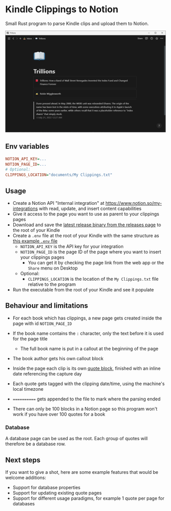# Kindle Clippings to Notion

Small Rust program to parse Kindle clips and upload them to Notion.

![Clip example](docs/images/clip.png)

## Env variables

```ini
NOTION_API_KEY=...
NOTION_PAGE_ID=...
# Optional:
CLIPPINGS_LOCATION="documents/My Clippings.txt"
```

## Usage

- Create a Notion API "Internal integration" at <https://www.notion.so/my-integrations> with read, update, and insert content capabilities
- Give it access to the page you want to use as parent to your clippings pages
- Download and save the [latest release binary from the releases page](https://github.com/mrtolkien/kindle_to_notion/releases) to the root of your Kindle
- Create a `.env` file at the root of your Kindle with the same structure as [this example `.env` file](https://github.com/mrtolkien/kindle_to_notion/blob/main/.env.example)
  - `NOTION_API_KEY` is the API key for your integration
  - `NOTION_PAGE_ID` is the page ID of the page where you want to insert your clippings pages
    - You can get it by checking the page link from the web app or the `Share` menu on Desktop
  - Optional:
    - `CLIPPINGS_LOCATION` is the location of the `My Clippings.txt` file relative to the program
- Run the executable from the root of your Kindle and see it populate

## Behaviour and limitations

- For each book which has clippings, a new page gets created inside the page with id `NOTION_PAGE_ID`
- If the book name contains the `:` character, only the text before it is used for the page title
  - The full book name is put in a callout at the beginning of the page
- The book author gets his own callout block
- Inside the page each clip is its own [quote block](https://www.notion.so/help/writing-and-editing-basics#types-of-content), finished with an inline date referencing the capture day
- Each quote gets tagged with the clipping date/time, using the machine's local timezone
- `==========` gets appended to the file to mark where the parsing ended

- There can only be 100 blocks in a Notion page so this program won't work if you have over 100 quotes for a book

### Database

A database page can be used as the root. Each group of quotes will therefore be a database row.

## Next steps

If you want to give a shot, here are some example features that would be welcome additions:

- Support for database properties
- Support for updating existing quote pages
- Support for different usage paradigms, for example 1 quote per page for databases

